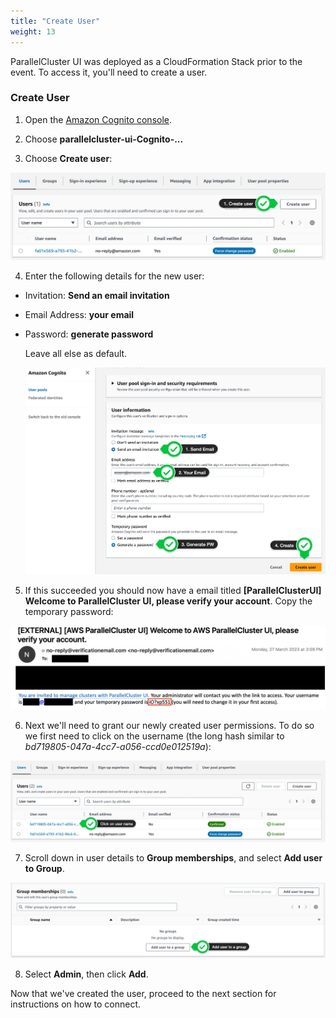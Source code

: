 ```yaml
---
title: "Create User"
weight: 13
---
```


ParallelCluster UI was deployed as a CloudFormation Stack prior to the event. To access it, you'll need to create a user.

### Create User

1. Open the [Amazon Cognito console](https://console.aws.amazon.com/cognito/v2/idp/user-pools).

2. Choose **parallelcluster-ui-Cognito-...**

3. Choose **Create user**:

![Create new user](/static/images/00-createuser.jpg)

4. Enter the following details for the new user:

* Invitation: **Send an email invitation**
* Email Address: **your email**
* Password: **generate password**

  Leave all else as default.

  ![Create new user](/static/images/00-newuser.jpg)

5. If this succeeded you should now have a email titled **[ParallelClusterUI] Welcome to ParallelCluster UI, please verify your account**. Copy the temporary password:

  ![AWS Parallel Cluster UI Password Email](/static/images/0-pclusterui-pw.png)

6. Next we'll need to grant our newly created user permissions. To do so we first need to click on the username (the long hash similar to *bd719805-047a-4cc7-a056-ccd0e012519a*):

  ![Create new user](/static/images/00-clickusername.jpg)

7. Scroll down in user details to **Group memberships**, and select **Add user to Group**.

  ![Create new user](/static/images/00-addusergroup.jpg)

8. Select **Admin**, then click **Add**.

Now that we've created the user, proceed to the next section for instructions on how to connect.
